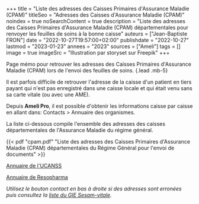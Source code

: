 +++
title = "Liste des adresses des Caisses Primaires d'Assurance Maladie (CPAM)"
titleSeo = "Adresses des Caisses d'Assurance Maladie (CPAM)"
noindex = true
noSearchContent = true
description = "Liste des adresses des Caisses Primaires d'Assurance Maladie (CPAM) départementales pour renvoyer les feuilles de soins à la bonne caisse"
auteurs = ["Jean-Baptiste FRON"]
date = "2022-10-27T19:57:00+02:00"
publishdate = "2022-10-27"
lastmod = "2023-01-23"
annees = "2023"
sources = ["Ameli"]
tags = []
image = true
imageSrc = "Illustration par storyset sur Freepik"
+++

Page mémo pour retrouver les adresses des Caisses Primaires d'Assurance Maladie (CPAM) lors de l'envoi des feuilles de soins.
{.lead .mb-5}

Il est parfois difficile de retrouver l'adresse de la caisse d'un patient en tiers payant qui n'est pas enregistré dans une caisse locale et qui était venu sans sa carte vitale (ou avec une AME).

Depuis **Ameli Pro**, il est possible d'obtenir les informations caisse par caisse en allant dans: Contacts > Annuaire des organismes.

La liste ci-dessous compile l'ensemble des adresses des caisses départementales de l'Assurance Maladie du régime général.

{{< pdf "cpam.pdf" "Liste des adresses des Caisses Primaires d'Assurance Maladie (CPAM) départementales du Régime Général pour l'envoi de documents" >}}

[Annuaire de l'UCANSS](https://annuorg.ucanss.fr/public/main.do)

[Annuaire de Resopharma](https://www.resopharma.fr/organismesconventionnes.php?g=7b)

*Utilisez le bouton contact en bas à droite si des adresses sont erronées puis consultez la [liste du GIE Sesam-vitale](https://www.sesam-vitale.fr/web/sesam-vitale/adresses-des-centres-payeurs-es#/).*
